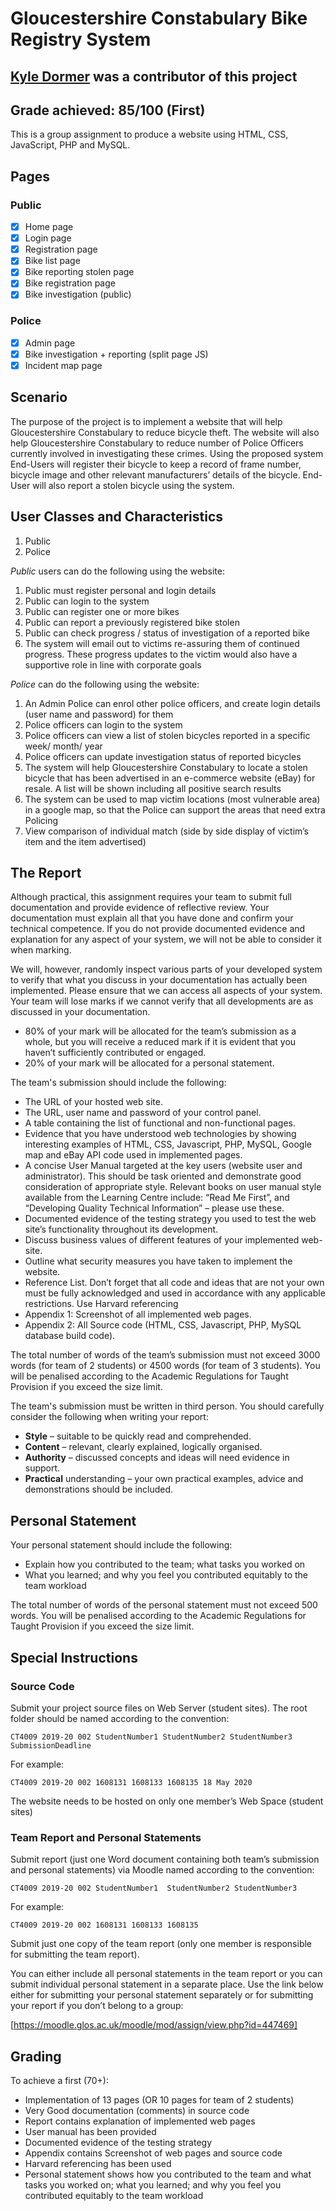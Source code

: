 # Gloucestershire Constabulary Bike Registry System
## [Kyle Dormer](https://github.com/kyle-dormer) was a contributor of this project

## Grade achieved: 85/100 (First)


This is a group assignment to produce a website using HTML, CSS, JavaScript, PHP and MySQL.

## Pages

### Public

- [X] Home page
- [X] Login page
- [X] Registration page
- [X] Bike list page
- [X] Bike reporting stolen page
- [X] Bike registration page
- [X] Bike investigation (public)

### Police

- [X] Admin page
- [X] Bike investigation + reporting (split page JS)
- [X] Incident map page

## Scenario

The purpose of the project is to implement a website that will help Gloucestershire Constabulary to reduce bicycle theft. The website will also help Gloucestershire Constabulary to reduce number of Police Officers currently involved in investigating these crimes. Using the proposed system End-Users will register their bicycle to keep a record of frame number, bicycle image and other relevant manufacturers’ details of the bicycle. End-User will also report a stolen bicycle using the system.

## User Classes and Characteristics

1. Public
2. Police

_Public_ users can do the following using the website:

1. Public must register personal and login details
2. Public can login to the system
3. Public can register one or more bikes
4. Public can report a previously registered bike stolen
5. Public can check progress / status of investigation of a reported bike
6. The system will email out to victims re-assuring them of continued progress. These progress updates to the victim would also have a supportive role in line with corporate goals

_Police_ can do the following using the website:

1. An Admin Police can enrol other police officers, and create login details (user name and password) for them
2. Police officers can login to the system
3. Police officers can view a list of stolen bicycles reported in a specific week/ month/ year
4. Police officers can update investigation status of reported bicycles
5. The system will help Gloucestershire Constabulary to locate a stolen bicycle that has been advertised in an e-commerce website (eBay) for resale. A list will be shown including all positive search results
6. The system can be used to map victim locations (most vulnerable area) in a google map, so that the Police can support the areas that need extra Policing
7. View comparison of individual match (side by side display of victim’s item and the item advertised)

## The Report

Although practical, this assignment requires your team to submit full documentation and provide evidence of reflective review. Your documentation must explain all that you have done and confirm your technical competence. If you do not provide documented evidence and explanation for any aspect of your system, we will not be able to consider it when marking.

We will, however, randomly inspect various parts of your developed system to verify that what you discuss in your documentation has actually been implemented. Please ensure that we can access all aspects of your system. Your team will lose marks if we cannot verify that all developments are as discussed in your documentation.

- 80% of your mark will be allocated for the team’s submission as a whole, but you will receive a reduced mark if it is evident that you haven’t sufficiently contributed or engaged.
- 20% of your mark will be allocated for a personal statement.

The team's submission should include the following:

- The URL of your hosted web site.
- The URL, user name and password of your control panel.
- A table containing the list of functional and non-functional pages.
- Evidence that you have understood web technologies by showing interesting examples of HTML, CSS, Javascript, PHP, MySQL, Google map and eBay API code used in implemented pages.
- A concise User Manual targeted at the key users (website user and administrator). This should be task oriented and demonstrate good consideration of appropriate style. Relevant books on user manual style available from the Learning Centre include: “Read Me First”, and “Developing Quality Technical Information” – please use these.
- Documented evidence of the testing strategy you used to test the web site’s functionality throughout its development.
- Discuss business values of different features of your implemented web-site.
- Outline what security measures you have taken to implement the website.
- Reference List. Don’t forget that all code and ideas that are not your own must be fully acknowledged and used in accordance with any applicable restrictions. Use Harvard referencing
- Appendix 1: Screenshot of all implemented web pages.
- Appendix 2: All Source code (HTML, CSS, Javascript, PHP, MySQL database build code).

The total number of words of the team’s submission must not exceed 3000 words (for team of 2 students) or 4500 words (for team of 3 students). You will be penalised according to the Academic Regulations for Taught Provision if you exceed the size limit.

The team's submission must be written in third person.
You should carefully consider the following when writing your report:

- **Style** – suitable to be quickly read and comprehended.
- **Content** – relevant, clearly explained, logically organised.
- **Authority** – discussed concepts and ideas will need evidence in support.
- **Practical** understanding – your own practical examples, advice and demonstrations should be included.

## Personal Statement

Your personal statement should include the following:

- Explain how you contributed to the team; what tasks you worked on
- What you learned; and why you feel you contributed equitably to the team workload

The total number of words of the personal statement must not exceed 500 words. You will be penalised according to the Academic Regulations for Taught Provision if you exceed the size limit.

## Special Instructions

### Source Code

Submit your project source files on Web Server (student sites). The root folder should be named according to the convention:

```
CT4009 2019-20 002 StudentNumber1 StudentNumber2 StudentNumber3 SubmissionDeadline
```

For example:

```
CT4009 2019-20 002 1608131 1608133 1608135 18 May 2020
```

The website needs to be hosted on only one member’s Web Space (student sites)

### Team Report and Personal Statements

Submit report (just one Word document containing both team’s submission and personal statements) via Moodle named according to the convention:

```
CT4009 2019-20 002 StudentNumber1  StudentNumber2 StudentNumber3
```

For example:

```
CT4009 2019-20 002 1608131 1608133 1608135
```

Submit just one copy of the team report (only one member is responsible for submitting the team report).

You can either include all personal statements in the team report or you can submit individual personal statement in a separate place. Use the link below either for submitting your personal statement separately or for submitting your report if you don’t belong to a group:

[https://moodle.glos.ac.uk/moodle/mod/assign/view.php?id=447469]

## Grading

To achieve a first (70+):

- Implementation of 13 pages (OR 10 pages for team of 2 students)
- Very Good documentation (comments) in source code
- Report contains explanation of implemented web pages
- User manual has been provided
- Documented evidence of the testing strategy
- Appendix contains Screenshot of web pages and source code
- Harvard referencing has been used
- Personal statement shows how you contributed to the team and what tasks you worked on; what you learned; and why you feel you contributed equitably to the team workload
